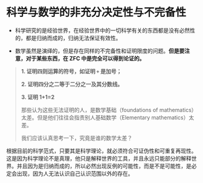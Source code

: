 # 科学与数学的非充分决定性与不完备性


- 科学研究的是经验世界，在经验世界中的一切科学有关的东西都是没有必然性的，都是归纳而成的，归纳无法保证有效性。

- 数学虽然是演绎的，但是存在同样的不完备性和证明限度的问题。**但是要注意，对于某些东西，在 ZFC 中是完全可以得到论证的。** 

>**1. 证明四则运算的符号，如证明 `+` 是加号；**
>
>**2. 证明四分之二等于二分之一及其分数线。**
>
>**3. 证明 1+1=2**
>
>那些认为这些无法证明的人，是数学基础（foundations of mathematics）太差。但是他们往往会指责别人基础数学（Elementary mathematics）太差。
>
>我们应该认真思考一下，究竟是谁的数学太差？

根据目前的科学范式，只要其是科学理论，就必须符合可证伪性和可重复再现性。这是因为科学理论不是真理，他只是解释世界的工具，并且永远只能部分的解释世界。并且因为是归纳而成的，所以必然出现反例的可能性，而是不是可能性，是必定会出现，因为人无法认识自己认识范围以外的存在。

